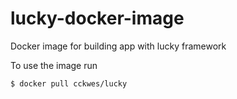 # lucky-docker-image
Docker image for building app with lucky framework

To use the image run

```
$ docker pull cckwes/lucky
```
